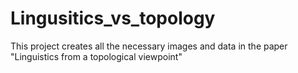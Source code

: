 # Lingusitics_vs_topology
This project creates all the necessary images and data in the paper "Linguistics from a topological viewpoint"
